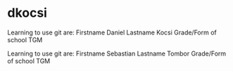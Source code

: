 dkocsi
========

Learning to use git are:
Firstname 	Daniel
Lastname	Kocsi
Grade/Form of school	TGM

Learning to use git are:
Firstname 	Sebastian
Lastname	Tombor
Grade/Form of school	TGM
